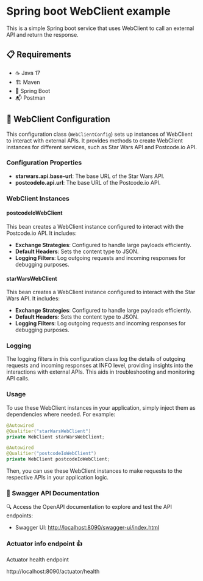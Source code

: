 # Spring boot WebClient example

This is a simple Spring boot service that uses WebClient to call an external API and return the response.

## 📋 Requirements

- ☕ Java 17
- 🏗️ Maven
- 🐘 Spring Boot
- 📬 Postman

## :book: WebClient Configuration

This configuration class (`WebClientConfig`) sets up instances of WebClient to interact with external APIs. It provides methods to create WebClient instances for different services, such as Star Wars API and Postcode.io API.

### Configuration Properties

- **starwars.api.base-url**: The base URL of the Star Wars API.
- **postcodeIo.api.url**: The base URL of the Postcode.io API.

### WebClient Instances

#### postcodeIoWebClient

This bean creates a WebClient instance configured to interact with the Postcode.io API. It includes:

- **Exchange Strategies**: Configured to handle large payloads efficiently.
- **Default Headers**: Sets the content type to JSON.
- **Logging Filters**: Log outgoing requests and incoming responses for debugging purposes.

#### starWarsWebClient

This bean creates a WebClient instance configured to interact with the Star Wars API. It includes:

- **Exchange Strategies**: Configured to handle large payloads efficiently.
- **Default Headers**: Sets the content type to JSON.
- **Logging Filters**: Log outgoing requests and incoming responses for debugging purposes.

### Logging

The logging filters in this configuration class log the details of outgoing requests and incoming responses at INFO level, providing insights into the interactions with external APIs. This aids in troubleshooting and monitoring API calls.

### Usage

To use these WebClient instances in your application, simply inject them as dependencies where needed. For example:

```java
@Autowired
@Qualifier("starWarsWebClient")
private WebClient starWarsWebClient;

@Autowired
@Qualifier("postcodeIoWebClient")
private WebClient postcodeIoWebClient;
```

Then, you can use these WebClient instances to make requests to the respective APIs in your application logic.

### 📖 Swagger API Documentation

🔍 Access the OpenAPI documentation to explore and test the API endpoints:

- Swagger UI: [http://localhost:8090/swagger-ui/index.html](http://localhost:8090/swagger-ui/index.html)

### Actuator info endpoint :thumbsup:

Actuator health endpoint

http://localhost:8090/actuator/health
